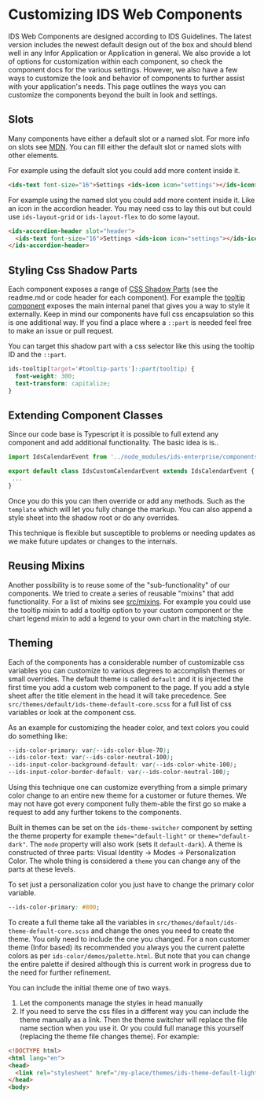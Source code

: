 # Customizing IDS Web Components

IDS Web Components are designed according to IDS Guidelines. The latest version includes the newest default design out of the box and should blend well in any Infor Application or Application in general. We also provide a lot of options for customization within each component, so check the component docs for the various settings. However, we also have a few ways to customize the look and behavior of
components to further assist with your application's needs. This page outlines the ways you can customize the components beyond the built in look and settings.

## Slots

Many components have either a default slot or a named slot. For more info on slots see [MDN](https://developer.mozilla.org/en-US/docs/Web/HTML/Element/slot). You can fill either the default slot or named slots with other elements.

For example using the default slot you could add more content inside it.

```html
<ids-text font-size="16">Settings <ids-icon icon="settings"></ids-icon></ids-text>
```

For example using the named slot you could add more content inside it. Like an icon in the accordion header. You may need css to lay this out but could use `ids-layout-grid` or `ids-layout-flex` to do some layout.

```html
<ids-accordion-header slot="header">
  <ids-text font-size="16">Settings <ids-icon icon="settings"></ids-icon></ids-text>
</ids-accordion-header>
```

## Styling Css Shadow Parts

Each component exposes a range of [CSS Shadow Parts](https://developer.mozilla.org/en-US/docs/Web/CSS/::part) (see the readme.md or code header for each component). For example the [tooltip component](https://github.com/infor-design/enterprise-wc/blob/main/src/components/ids-tooltip/ids-tooltip.ts#L76) exposes the main internal panel that gives you a way to style it externally. Keep in mind our components have full css encapsulation so this is one additional way. If you find a place where a `::part` is needed feel free to make an issue or pull request.

You can target this shadow part with a css selector like this using the tooltip ID and the `::part`.

```css
ids-tooltip[target='#tooltip-parts']::part(tooltip) {
  font-weight: 300;
  text-transform: capitalize;
}
```

## Extending Component Classes

Since our code base is Typescript it is possible to full extend any component and add additional functionality. The basic idea is is..

```js
import IdsCalendarEvent from '../node_modules/ids-enterprise/components/ids-calendar/ids-calendar-event';

export default class IdsCustomCalendarEvent extends IdsCalendarEvent {
 ...
}
```

Once you do this you can then override or add any methods. Such as the `template` which will let you fully change the markup. You can also append a style sheet into the shadow root or do any overrides.

This technique is flexible but susceptible to problems or needing updates as we make future updates or changes to the internals.

## Reusing Mixins

Another possibility is to reuse some of the "sub-functionality" of our components. We tried to create a series of reusable "mixins" that add functionality. For a list of mixins see [src/mixins](https://github.com/infor-design/enterprise-wc/tree/main/src/mixins). For example you could use the tooltip mixin to add a tooltip option to your custom component or the chart legend mixin to add a legend to your own chart in the matching style.

## Theming

Each of the components has a considerable number of customizable css variables you can customize to various degrees to accomplish themes or small overrides. The default theme is called `default` and it is injected the first time you add a custom web component to the page. If you add a style sheet after the title element in the head it will take precedence. See `src/themes/default/ids-theme-default-core.scss` for a full list of css variables or look at the component css.

As an example for customizing the header color, and text colors you could do something like:

```css
--ids-color-primary: var(--ids-color-blue-70);
--ids-color-text: var(--ids-color-neutral-100);
--ids-input-color-background-default: var(--ids-color-white-100);
--ids-input-color-border-default: var(--ids-color-neutral-100);
```

Using this technique one can customize everything from a simple primary color change to an entire new theme for a customer or future themes. We may not have got every component fully them-able the first go so make a request to add any further tokens to the components.

Built in themes can be set on the `ids-theme-switcher` component by setting the theme property for example `theme="default-light"` or `theme="default-dark"`. The `mode` property will also work (sets it `default-dark`). A theme is constructed of three parts: Visual Identity -> Modes -> Personalization Color. The whole thing is considered a `theme` you can change any of the parts at these levels.

To set just a personalization color you just have to change the primary color variable.

```css
--ids-color-primary: #800;
```

To create a full theme take all the variables in `src/themes/default/ids-theme-default-core.scss` and change the ones you need to create the theme. You only need to include the one you changed. For a non customer theme (Infor based) its recommended you always you the current palette colors as per `ids-color/demos/palette.html`. But note that you can change the entire palette if desired although this is current work in progress due to the need for further refinement.

You can include the initial theme one of two ways.

1. Let the components manage the styles in head manually
2. If you need to serve the css files in a different way you can include the theme manually as a link. Then the theme switcher will replace the file name section when you use it. Or you could full manage this yourself (replacing the theme file changes theme). For example:

```html
<!DOCTYPE html>
<html lang="en">
<head>
  <link rel="stylesheet" href="/my-place/themes/ids-theme-default-light.css">
</head>
<body>
```
